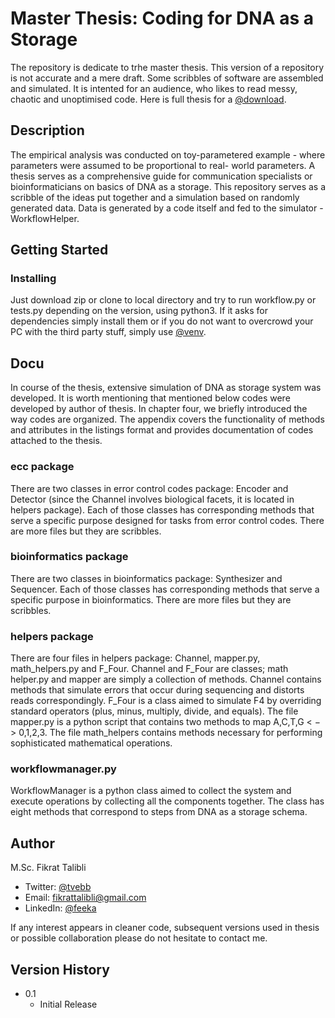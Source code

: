 # Master Thesis: Coding for DNA as a Storage

The repository is dedicate to trhe master thesis. This version of a repository is not accurate and a mere draft. Some scribbles of software are assembled and simulated. It is intented for an audience, who likes to read messy, chaotic and unoptimised code. Here is full thesis for a [@download](https://github.com/feeka/theses/blob/master/Master%20Thesis:%20DNA%20as%20a%20Storage.pdf).

## Description

The empirical analysis was conducted on toy-parametered example - where parameters were assumed to be proportional to real- world parameters. A thesis serves as a comprehensive guide for communication specialists or bioinformaticians on basics of DNA as a storage. This repository serves as a scribble of the ideas put together and a simulation based on randomly generated data. Data is generated by a code itself and fed to the simulator - WorkflowHelper.

## Getting Started

### Installing

Just download zip or clone to local directory and try to run workflow.py or tests.py depending on the version, using python3. If it asks for dependencies simply install them or if you do not want to overcrowd your PC with the third party stuff, simply use [@venv](https://www.liquidweb.com/kb/how-to-setup-a-python-virtual-environment-on-windows-10/).

## Docu

In course of the thesis, extensive simulation of DNA as storage system was developed. It is worth mentioning that mentioned below codes were developed by author of thesis. In chapter four, we briefly introduced the way codes are organized. The appendix covers the functionality of methods and attributes in the listings format and provides documentation of codes attached to the thesis.

### ecc package

There are two classes in error control codes package: Encoder and Detector (since the Channel involves biological facets, it is located in helpers package). Each of those classes has corresponding methods that serve a specific purpose designed for tasks from error control codes. There are more files but they are scribbles.

### bioinformatics package

There are two classes in bioinformatics package: Synthesizer and Sequencer. Each of those classes has corresponding methods that serve a specific purpose in bioinformatics. There are more files but they are scribbles.

### helpers package

There are four files in helpers package: Channel, mapper.py, math_helpers.py and F_Four. Channel and F_Four are classes; math helper.py and mapper are simply a collection of methods. Channel contains methods that simulate errors that occur during sequencing and distorts reads correspondingly. F_Four is a class aimed to simulate F4 by overriding standard operators (plus, minus, multiply, divide, and equals). The file mapper.py is a python script that contains two methods to map A,C,T,G < − > 0,1,2,3. The file math_helpers contains methods necessary for performing sophisticated mathematical operations.

### workflowmanager.py

WorkflowManager is a python class aimed to collect the system and execute operations by collecting all the components together. The class has eight methods that correspond to steps from DNA as a storage schema. 

## Author

M.Sc. Fikrat Talibli

* Twitter: [@tvebb](https://twitter.com/tvebb)
* Email: fikrattalibli@gmail.com
* LinkedIn: [@feeka](https://www.linkedin.com/in/feeka/)

If any interest appears in cleaner code, subsequent versions used in thesis or possible collaboration please do not hesitate to contact me.

## Version History

* 0.1
    * Initial Release
